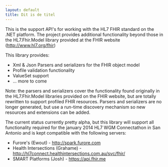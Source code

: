 ```yaml
---
layout: default
title: Dit is de titel
---
```


This is the support API's for working with the HL7 FHIR standard on the .NET platform. The project provides 
additional functionality beyond those in the HL7.Fhir.Model library provided at the FHIR website 
(http://www.hl7.org/fhir)

This library provides:
* Xml & Json Parsers and serializers for the FHIR object model
* Profile validation functionality
* ValueSet support
* ... more to come

Note: the parsers and serializers cover the functionality found originally in the HL7.Fhir.Model libraries 
provided on the FHIR website, but are totally rewritten to support profiled FHIR resources. Parsers and 
serializers are no longer generated, but use a run-time discovery mechanism so new resources and extensions
can be added.

The current status currently pretty alpha, but this library will support all functionality required for the
january 2014 HL7 WGM Connectathon in San Antonio and is kept compatible with the following servers:

* Furore's (Ewout) - http://spark.furore.com
* Health Intersections (Grahame) - http://hl7connect.healthintersections.com.au/svc/fhir/
* SMART Platforms (Josh) - https://api.fhir.me
